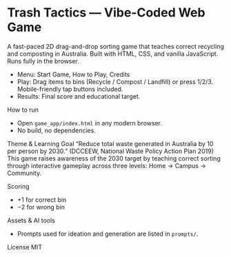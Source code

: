 # Trash Tactics — Vibe-Coded Web Game

A fast-paced 2D drag-and-drop sorting game that teaches correct recycling and composting in Australia. Built with HTML, CSS, and vanilla JavaScript. Runs fully in the browser.

- Menu: Start Game, How to Play, Credits
- Play: Drag items to bins (Recycle / Compost / Landfill) or press 1/2/3. Mobile-friendly tap buttons included.
- Results: Final score and educational target.

How to run
- Open `game_app/index.html` in any modern browser.
- No build, no dependencies.

Theme & Learning Goal
“Reduce total waste generated in Australia by 10 per person by 2030.” (DCCEEW, National Waste Policy Action Plan 2019)
This game raises awareness of the 2030 target by teaching correct sorting through interactive gameplay across three levels: Home → Campus → Community.

Scoring
- +1 for correct bin
- −2 for wrong bin

Assets & AI tools
- Prompts used for ideation and generation are listed in `prompts/`.

License
MIT
